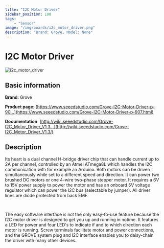 ```yaml
---
title: "I2C Motor Driver"
sidebar_position: 108
tags:
    - "Sensor"
image: "/img/boards/i2c_motor_driver.png"
description: "Brand: Grove, Model: None"
---
```

# I2C Motor Driver

![i2c_motor_driver](/img/boards/i2c_motor_driver.png)

## Basic information

**Brand**: Grove

**Product page**: [https://www.seeedstudio.com/Grove-I2C-Motor-Driver-p-90...](https://www.seeedstudio.com/Grove-I2C-Motor-Driver-p-907.html)

**Documentation**: [http://wiki.seeedstudio.com/Grove-I2C_Motor_Driver_V1.3...](http://wiki.seeedstudio.com/Grove-I2C_Motor_Driver_V1.3/)

## Description

Its heart is a dual channel H\-bridge driver chip that can handle current up to 2A per channel, controlled by an Atmel ATmega8L which handles the I2C communication with for example an Arduino\. Both motors can be driven simultaneously while set to a different speed and direction\. It can power two brushed DC motors or one 4\-wire two\-phase stepper motor\. It requires a 6V to 15V power supply to power the motor and has an onboard 5V voltage regulator which can power the I2C bus \(selectable by jumper\)\. All driver lines are diode protected from back EMF\.



 

The easy software interface is not the only easy\-to\-use feature because the I2C motor driver is designed to get you up and running in notime\. It features a LED for power and four LED's to indicate if and to which direction each motor is running\. Screw terminals facilitate motor and power connections, and the GROVE system plug and I2C interface enables you to daisy\-chain the driver with many other devices\.

